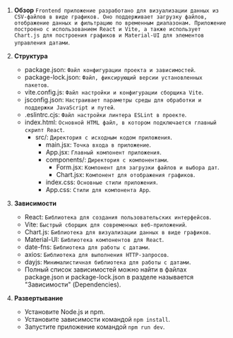 1. **Обзор**
   `Frontend приложение разработано для визуализации данных из CSV-файлов в виде графиков. Оно поддерживает загрузку файлов, отображение данных и фильтрацию по временным диапазонам. Приложение построено с использованием React и Vite, а также использует Chart.js для построения графиков и Material-UI для элементов управления датами`.

2. **Структура**
   - package.json: `Файл конфигурации проекта и зависимостей`.
   - package-lock.json: `Файл, фиксирующий версии установленных пакетов`.
   - vite.config.js: `Файл настройки и конфигурации сборщика Vite`.
   - jsconfig.json: `Настраивает параметры среды для обработки и поддержки JavaScript и путей`.
   - .eslintrc.cjs: `Файл настройки линтера ESLint в проекте`.
   - index.html: `Основной HTML файл, в котором подключается главный скрипт React`.
      - src/: `Директория с исходным кодом приложения`.
         - main.jsx: `Точка входа в приложение`.
         - App.jsx: `Главный компонент приложения`.
         - components/: `Директория с компонентами`.
            - Form.jsx: `Компонент для загрузки файлов и выбора дат`.
            - Chart.jsx: `Компонент для отображения графиков`.
         - index.css: `Основные стили приложения`.
         - App.css: `Стили для компонента App`.

3. **Зависимости**
   - React: `Библиотека для создания пользовательских интерфейсов`.
   - Vite: `Быстрый сборщик для современных веб-приложений`.
   - Chart.js: `Библиотека для визуализации данных в виде графиков`.
   - Material-UI: `Библиотека компонентов для React`.
   - date-fns: `Библиотека для работы с датами`.
   - axios: `Библиотека для выполнения HTTP-запросов`.
   - dayjs: `Минималистичная библиотека для работы с датами`.
   - Полный список зависимостей можно найти в файлах package.json и package-lock.json в разделе называется "Зависимости" (Dependencies).

4. **Развертывание** 
   - Установите Node.js и npm.
   - Установите зависимости командой `npm install`.
   - Запустите приложение командой `npm run dev`.



